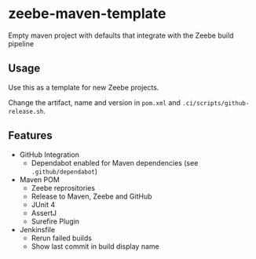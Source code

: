 # zeebe-maven-template
Empty maven project with defaults that integrate with the Zeebe build pipeline

## Usage
Use this as a template for new Zeebe projects.

Change the artifact, name and version in `pom.xml` and `.ci/scripts/github-release.sh`.

## Features
* GitHub Integration
  * Dependabot enabled for Maven dependencies (see `.github/dependabot`) 
* Maven POM
  * Zeebe reprositories
  * Release to Maven, Zeebe and GitHub
  * JUnit 4
  * AssertJ
  * Surefire Plugin
* Jenkinsfile
  * Rerun failed builds
  * Show last commit in build display name